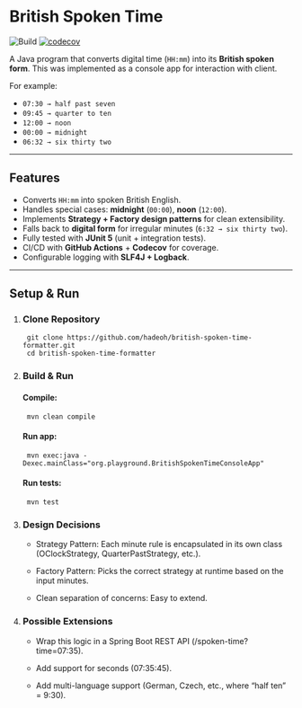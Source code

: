 # British Spoken Time

![Build](https://github.com/hadeoh/british-spoken-time-formatter/actions/workflows/ci.yml/badge.svg)
[![codecov](https://codecov.io/github/hadeoh/british-spoken-time-formatter/graph/badge.svg?token=1KS7OIB6IL)](https://codecov.io/github/hadeoh/british-spoken-time-formatter)

A Java program that converts digital time (`HH:mm`) into its **British spoken form**. This was implemented as a console app for interaction with client.

For example:

- `07:30 → half past seven`
- `09:45 → quarter to ten`
- `12:00 → noon`
- `00:00 → midnight`
- `06:32 → six thirty two`

---

## Features
- Converts `HH:mm` into spoken British English.
- Handles special cases: **midnight** (`00:00`), **noon** (`12:00`).
- Implements **Strategy + Factory design patterns** for clean extensibility.
- Falls back to **digital form** for irregular minutes (`6:32 → six thirty two`).
- Fully tested with **JUnit 5** (unit + integration tests).
- CI/CD with **GitHub Actions** + **Codecov** for coverage.
- Configurable logging with **SLF4J + Logback**.

---

## Setup & Run

1. ### Clone Repository
        git clone https://github.com/hadeoh/british-spoken-time-formatter.git
        cd british-spoken-time-formatter
2. ### Build & Run
    #### Compile:
        mvn clean compile
    #### Run app:
        mvn exec:java -Dexec.mainClass="org.playground.BritishSpokenTimeConsoleApp"
   #### Run tests:
        mvn test
3. ### Design Decisions

   - Strategy Pattern: Each minute rule is encapsulated in its own class (OClockStrategy, QuarterPastStrategy, etc.).

   -  Factory Pattern: Picks the correct strategy at runtime based on the input minutes.

   -  Clean separation of concerns: Easy to extend.

4. ### Possible Extensions

   -  Wrap this logic in a Spring Boot REST API (/spoken-time?time=07:35).

   -  Add support for seconds (07:35:45).

   -  Add multi-language support (German, Czech, etc., where “half ten” = 9:30).